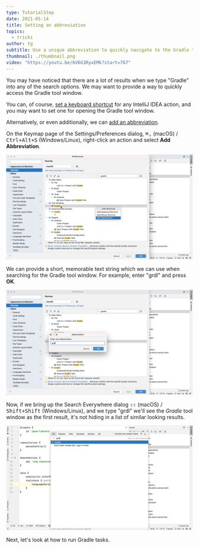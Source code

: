 ```yaml
---
type: TutorialStep
date: 2021-05-14
title: Setting an abbreviation
topics:
  - tricks
author: tg
subtitle: Use a unique abbreviation to quickly navigate to the Gradle tool window.
thumbnail: ./thumbnail.png
video: "https://youtu.be/6V6G3RyxEMk?start=767"
---
```


You may have noticed that there are a lot of results when we type "Gradle" into any of the search options. We may want to provide a way to quickly access the Gradle tool window.

You can, of course, [set a keyboard shortcut](https://www.jetbrains.com/help/idea/configuring-keyboard-and-mouse-shortcuts.html#add-keyboard-shortcut) for any IntelliJ IDEA action, and you may want to set one for opening the Gradle tool window.

Alternatively, or even additionally, we can [add an abbreviation](https://www.jetbrains.com/help/idea/configuring-keyboard-and-mouse-shortcuts.html#add-abbreviation).

On the Keymap page of the Settings/Preferences dialog, <kbd>⌘,</kbd> (macOS) / <kbd>Ctrl+Alt+S</kbd> (Windows/Linux), right-click an action and select **Add Abbreviation**.

![Add abbreviation](./add-abbreviation.png)

We can provide a short, memorable text string which we can use when searching for the Gradle tool window. For example, enter "grdl" and press **OK**.

![Enter abbreviation](./abbreviation-to-use.png)

Now, if we bring up the Search Everywhere dialog <kbd>⇧⇧</kbd> (macOS) / <kbd>Shift+Shift</kbd> (Windows/Linux), and we type "grdl" we'll see the _Gradle_ tool window as the first result, it's not hiding in a list of similar looking results.

![Enter abbreviation](./grdl-search-results.png)

Next, let's look at how to run Gradle tasks.
